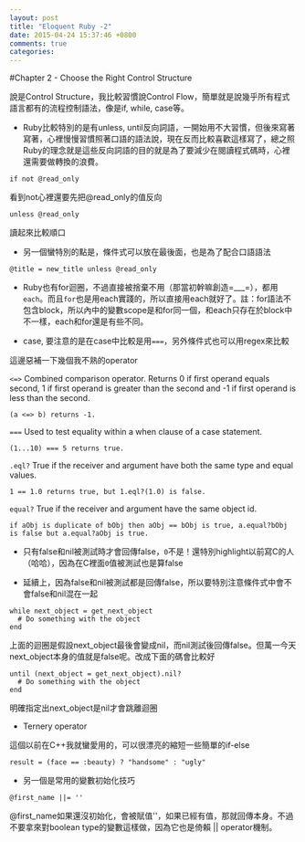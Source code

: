 ```yaml
---
layout: post
title: "Eloquent Ruby -2"
date: 2015-04-24 15:37:46 +0800
comments: true
categories: 
---
```


#Chapter 2 - Choose the Right Control Structure

說是Control Structure，我比較習慣說Control Flow，簡單就是說幾乎所有程式語言都有的流程控制語法，像是if, while, case等。

- Ruby比較特別的是有unless, until反向詞語，一開始用不大習慣，但後來寫著寫著，心裡慢慢習慣照著口語的語法說，現在反而比較喜歡這樣寫了，總之照Ruby的理念就是這些反向詞語的目的就是為了要減少在閱讀程式碼時，心裡還需要做轉換的浪費。

```
if not @read_only
```

看到not心裡還要先把@read_only的值反向

```
unless @read_only
```
讀起來比較順口

- 另一個蠻特別的點是，條件式可以放在最後面，也是為了配合口語語法

```
@title = new_title unless @read_only
```

- Ruby也有for迴圈，不過直接被捨棄不用（那當初幹嘛創造=___=），都用`each`。而且`for`也是用each實踐的，所以直接用each就好了。註：for語法不包含block，所以內中的變數scope是和for同一個，和each只存在於block中不一樣，each和for還是有些不同。

- case, 要注意的是在case中比較是用`===`，另外條件式也可以用regex來比較

這邊惡補一下幾個我不熟的operator

`<=>` 
Combined comparison operator. Returns 0 if first operand equals second, 1 if first operand is greater than the second and -1 if first operand is less than the second.

`(a <=> b) returns -1.`

`===` 
Used to test equality within a when clause of a case statement. 

`(1...10) === 5 returns true.`

`.eql?` 
True if the receiver and argument have both the same type and equal values. 

`1 == 1.0 returns true, but 1.eql?(1.0) is false.`

`equal?`
True if the receiver and argument have the same object id.  

`if aObj is duplicate of bObj then aObj == bObj is true, a.equal?bObj is false but a.equal?aObj is true.`


- 只有false和nil被測試時才會回傳false，`0`不是！還特別highlight以前寫C的人（哈哈），因為在C裡面`0`值被測試也是算false

- 延續上，因為false和nil被測試都是回傳false，所以要特別注意條件式中會不會false和nil混在一起

```
while next_object = get_next_object
  # Do something with the object
end
```
上面的迴圈是假設next_object最後會變成nil，而nil測試後回傳false。但萬一今天next_object本身的值就是false呢。改成下面的碼會比較好

```
until (next_object = get_next_object).nil?
  # Do something with the object
end
```

明確指定出next_object是nil才會跳離迴圈

- Ternery operator

這個以前在C++我就蠻愛用的，可以很漂亮的縮短一些簡單的if-else

```
result = (face == :beauty) ? "handsome" : "ugly"
```

- 另一個是常用的變數初始化技巧

```
@first_name ||= ''
```

@first_name如果還沒初始化，會被賦值''，如果已經有值，那就回傳本身。不過不要拿來對boolean type的變數這樣做，因為它也是倚賴 || operator機制。
